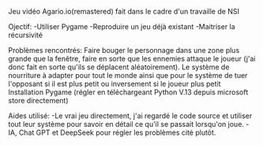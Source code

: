 Jeu vidéo Agario.io(remastered) fait dans le cadre d'un travaille de NSI 

Ojectif:
-Utiliser Pygame
-Reproduire un jeu déjà existant
-Maitriser la récursivité

Problèmes rencontrés:
Faire bouger le personnage dans une zone plus grande que la fenêtre, faire en sorte que les ennemies attaque le joueur (j'ai donc fait en sorte qu'ils se déplacent aléatoirement).
Le système de nourriture à adapter pour tout le monde ainsi que pour le système de tuer l'opposant si il est plus petit ou inversement si le joueur plus petit 
Installation Pygame (régler en téléchargeant Python V.13 depuis microsoft store directement)






Aides utilisé: 
-Le vrai jeu directement, j'ai regardé le code source et utiliser tout leur système pour savoir en détail ce qu'il se passait lorsqu'on joue.
-IA, Chat GPT et DeepSeek pour régler les problèmes cité plutôt.